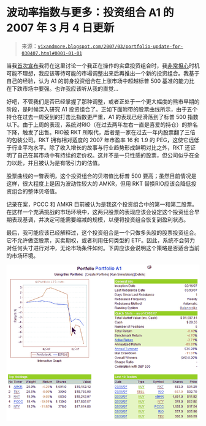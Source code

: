 <!--yml

类别：未分类

日期：2024-05-18 15:56:07

-->

# 波动率指数与更多：投资组合 A1 的 2007 年 3 月 4 日更新

> 来源：[`vixandmore.blogspot.com/2007/03/portfolio-update-for-030407.html#0001-01-01`](http://vixandmore.blogspot.com/2007/03/portfolio-update-for-030407.html#0001-01-01)

当我[首次宣布](http://vixandmore.blogspot.com/2007/02/new-feature-2-portfolio123-live.html)我将在这里讨论一个我正在操作的实盘投资组合时，我[非常担心](http://vixandmore.blogspot.com/2007/02/shape-of-capitulation-in-vix.html)时机可能不理想，我应该等待可能的市場调整出来后再推出一个新的投资组合。我基于自己的经验，认为 A1 的前身投资组合在上涨市场中超越标普 500 基准的能力比在下跌市场中要强。也许我应该听从我的直觉…

好吧，不管我们是否已经掌握了那种调整，或者正处于一个更大幅度的熊市早期的阶段，是时候深入研究 A1 投资组合了。正如下面附带的股票曲线所示，由于五个持仓在过去一周受到的打击比指数更严重，A1 的表现已经滑落到了标普 500 指数以下。由于上周的表现，系统对<place st="on">RIO</place>（在过去两年左右一直是喜爱的持仓）的排名下降，触发了出售。<place st="on">RIO</place>被 RKT 所取代，后者是一家在过去一年内股票翻了三倍的包装公司。RKT 拥有相对适度的 2007 年市盈率 16 和 1.9 的 PEG，这使它远低于行业平均水平。除了收入增长的故事与行业趋势形成鲜明对比之外，RKT 还证明了自己在其市场中有持续的定价权。这并不是一只性感的股票，但公司似乎在全力以赴，并且被认为是有吸引力的估值。

股票曲线的一瞥表明，这个投资组合的贝塔值比标普 500 要高；虽然目前情况是这样，很大程度上是因为波动性较大的 AMKR，但用 RKT 替换<place st="on">RIO</place>应该会降低投资组合的整体贝塔值。

记录在案，PCCC 和 AMKR 目前被认为是我这个投资组合中的第一和第二股票。在这样一个充满挑战的市场环境中，这两只股票的表现应该会设定这个投资组合早期表现基调，并决定可能需要缩减的规模，以便将投资组合恢复到盈利状态。

最后，我可能应该已经解释过，这个投资组合是一个只做多头股的股票投资组合。它不允许做空股票，买卖期权，或者利用任何类型的 ETF。因此，系统不会努力对任何头寸进行对冲，无论市场条件如何。下周应该会说明这个策略是否适合当前的市场环境。

![](img/a6dc5c80434c921698eef86fe14bb683.png)
